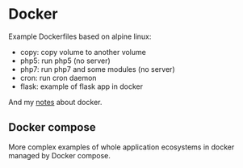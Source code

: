 # Docker

Example Dockerfiles based on alpine linux:

- copy: copy volume to another volume
- php5: run php5 (no server)
- php7: run php7 and some modules (no server)
- cron: run cron daemon
- flask: example of flask app in docker

And my [notes](docker.md) about docker.

## Docker compose

More complex examples of whole application ecosystems in docker managed by Docker compose.
